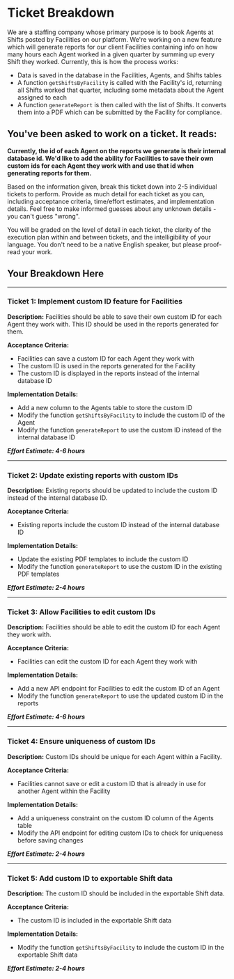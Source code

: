 # Ticket Breakdown
We are a staffing company whose primary purpose is to book Agents at Shifts posted by Facilities on our platform. We're working on a new feature which will generate reports for our client Facilities containing info on how many hours each Agent worked in a given quarter by summing up every Shift they worked. Currently, this is how the process works:

- Data is saved in the database in the Facilities, Agents, and Shifts tables
- A function `getShiftsByFacility` is called with the Facility's id, returning all Shifts worked that quarter, including some metadata about the Agent assigned to each
- A function `generateReport` is then called with the list of Shifts. It converts them into a PDF which can be submitted by the Facility for compliance.

## You've been asked to work on a ticket. It reads:

**Currently, the id of each Agent on the reports we generate is their internal database id. We'd like to add the ability for Facilities to save their own custom ids for each Agent they work with and use that id when generating reports for them.**


Based on the information given, break this ticket down into 2-5 individual tickets to perform. Provide as much detail for each ticket as you can, including acceptance criteria, time/effort estimates, and implementation details. Feel free to make informed guesses about any unknown details - you can't guess "wrong".


You will be graded on the level of detail in each ticket, the clarity of the execution plan within and between tickets, and the intelligibility of your language. You don't need to be a native English speaker, but please proof-read your work.

## Your Breakdown Here
---

### Ticket 1: Implement custom ID feature for Facilities

**Description:**
Facilities should be able to save their own custom ID for each Agent they work with. This ID should be used in the reports generated for them.

**Acceptance Criteria:**

- Facilities can save a custom ID for each Agent they work with
- The custom ID is used in the reports generated for the Facility
- The custom ID is displayed in the reports instead of the internal database ID


**Implementation Details:**

- Add a new column to the Agents table to store the custom ID
- Modify the function `getShiftsByFacility` to include the custom ID of the Agent
- Modify the function `generateReport` to use the custom ID instead of the internal database ID


**<em>Effort Estimate: 4-6 hours</em>**

---
### Ticket 2: Update existing reports with custom IDs

**Description:**
Existing reports should be updated to include the custom ID instead of the internal database ID.

**Acceptance Criteria:**

- Existing reports include the custom ID instead of the internal database ID

**Implementation Details:**

- Update the existing PDF templates to include the custom ID
- Modify the function `generateReport` to use the custom ID in the existing PDF templates

**<em>Effort Estimate: 2-4 hours</em>**

---
### Ticket 3: Allow Facilities to edit custom IDs

**Description:**
Facilities should be able to edit the custom ID for each Agent they work with.

**Acceptance Criteria:**

- Facilities can edit the custom ID for each Agent they work with
  
**Implementation Details:**

- Add a new API endpoint for Facilities to edit the custom ID of an Agent
- Modify the function `generateReport` to use the updated custom ID in the reports

**<em>Effort Estimate: 4-6 hours</em>**

---
### Ticket 4: Ensure uniqueness of custom IDs

**Description:**
Custom IDs should be unique for each Agent within a Facility.

**Acceptance Criteria:**

- Facilities cannot save or edit a custom ID that is already in use for another Agent within the Facility

**Implementation Details:**

- Add a uniqueness constraint on the custom ID column of the Agents table
- Modify the API endpoint for editing custom IDs to check for uniqueness before saving changes

**<em>Effort Estimate: 2-4 hours</em>**

---
### Ticket 5: Add custom ID to exportable Shift data

**Description:**
The custom ID should be included in the exportable Shift data.

**Acceptance Criteria:**

- The custom ID is included in the exportable Shift data

**Implementation Details:**

- Modify the function `getShiftsByFacility` to include the custom ID in the exportable Shift data

**<em>Effort Estimate: 2-4 hours</em>**